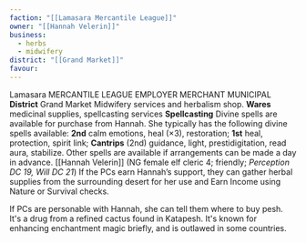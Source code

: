 ```yaml
---
faction: "[[Lamasara Mercantile League]]"
owner: "[[Hannah Velerin]]"
business:
  - herbs
  - midwifery
district: "[[Grand Market]]"
favour:
---
```

Lamasara MERCANTILE LEAGUE EMPLOYER MERCHANT MUNICIPAL 
**District** Grand Market
Midwifery services and herbalism shop. 
**Wares** medicinal supplies, spellcasting services 
**Spellcasting** Divine spells are available for purchase from Hannah. She typically has the following divine spells available: **2nd** calm emotions, heal (×3), restoration; **1st** heal, protection, spirit link; **Cantrips** (2nd) guidance, light, prestidigitation, read aura, stabilize. Other spells are available if arrangements can be made a day in advance. 
[[Hannah Velerin]] (NG female elf cleric 4; friendly; *Perception DC 19, Will DC 21*) If the PCs earn Hannah’s support, they can gather herbal supplies from the surrounding desert for her use and Earn Income using Nature or Survival checks. 

If PCs are personable with Hannah, she can tell them where to buy pesh. It's a drug from a refined cactus found in Katapesh. It's known for enhancing enchantment magic briefly, and is outlawed in some countries. 
